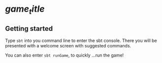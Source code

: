 # $game_title$

## Getting started

Type `sbt` into you command line to enter the sbt console. There you will be presented with a welcome screen with suggested commands.

You can also enter `sbt runGame`, to quickly ...run the game!
